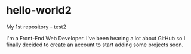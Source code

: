 # hello-world2
My 1st repository - test2

I'm a Front-End Web Developer. I've been hearing a lot about GitHub so I finally decided to create an account to start adding some projects soon.
